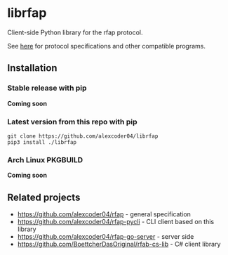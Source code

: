
# librfap

Client-side Python library for the rfap protocol.

See [here](#related-projects) for protocol specifications and other compatible
programs.

## Installation

### Stable release with pip

**Coming soon**

### Latest version from this repo with pip

```
git clone https://github.com/alexcoder04/librfap
pip3 install ./librfap
```

### Arch Linux PKGBUILD

**Coming soon**

## Related projects

 - https://github.com/alexcoder04/rfap - general specification
 - https://github.com/alexcoder04/rfap-pycli - CLI client based on this library
 - https://github.com/alexcoder04/rfap-go-server - server side
 - https://github.com/BoettcherDasOriginal/rfab-cs-lib - C# client library

